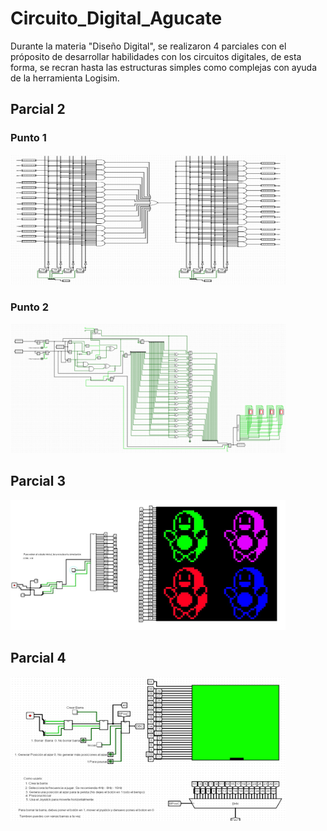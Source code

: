# Circuito_Digital_Agucate

Durante la materia "Diseño Digital", se realizaron 4 parciales con el próposito de desarrollar habilidades con los circuitos digitales, de esta forma, se recran hasta las estructuras simples como complejas con ayuda de la herramienta Logisim.

## Parcial 2
### Punto 1
<img src="Parcial 2/Mux_Demux.png" width="440" height="208">

### Punto 2
<img src="Parcial 2/operaciones.png" width="440" height="208">

## Parcial 3
<img src="Parcial 3/Aguacate.JPG" width="440" height="208">

## Parcial 4
<img src="Parcial 4/Juego.png" width="440" height="230">
